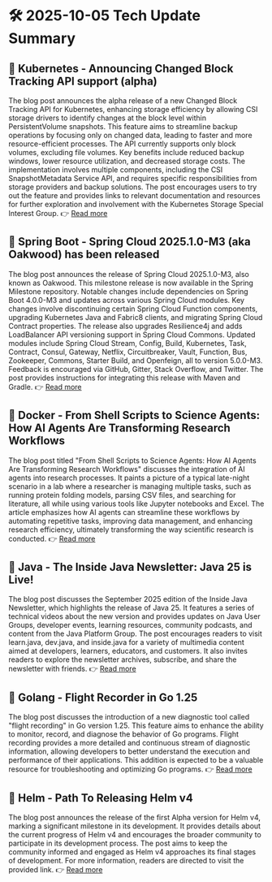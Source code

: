 # 🛠️ 2025-10-05 Tech Update Summary

## 🔹 Kubernetes - Announcing Changed Block Tracking API support (alpha)
The blog post announces the alpha release of a new Changed Block Tracking API for Kubernetes, enhancing storage efficiency by allowing CSI storage drivers to identify changes at the block level within PersistentVolume snapshots. This feature aims to streamline backup operations by focusing only on changed data, leading to faster and more resource-efficient processes. The API currently supports only block volumes, excluding file volumes. Key benefits include reduced backup windows, lower resource utilization, and decreased storage costs. The implementation involves multiple components, including the CSI SnapshotMetadata Service API, and requires specific responsibilities from storage providers and backup solutions. The post encourages users to try out the feature and provides links to relevant documentation and resources for further exploration and involvement with the Kubernetes Storage Special Interest Group.
👉 [Read more](https://kubernetes.io/blog/2025/09/25/csi-changed-block-tracking/)

## 🔹 Spring Boot - Spring Cloud 2025.1.0-M3 (aka Oakwood) has been released
The blog post announces the release of Spring Cloud 2025.1.0-M3, also known as Oakwood. This milestone release is now available in the Spring Milestone repository. Notable changes include dependencies on Spring Boot 4.0.0-M3 and updates across various Spring Cloud modules. Key changes involve discontinuing certain Spring Cloud Function components, upgrading Kubernetes Java and Fabric8 clients, and migrating Spring Cloud Contract properties. The release also upgrades Resilience4j and adds LoadBalancer API versioning support in Spring Cloud Commons. Updated modules include Spring Cloud Stream, Config, Build, Kubernetes, Task, Contract, Consul, Gateway, Netflix, Circuitbreaker, Vault, Function, Bus, Zookeeper, Commons, Starter Build, and Openfeign, all to version 5.0.0-M3. Feedback is encouraged via GitHub, Gitter, Stack Overflow, and Twitter. The post provides instructions for integrating this release with Maven and Gradle.
👉 [Read more](https://spring.io/blog/2025/10/03/spring-cloud-2025-1-0-M3-aka-oakwood-has-been-released)

## 🔹 Docker - From Shell Scripts to Science Agents: How AI Agents Are Transforming Research Workflows
The blog post titled "From Shell Scripts to Science Agents: How AI Agents Are Transforming Research Workflows" discusses the integration of AI agents into research processes. It paints a picture of a typical late-night scenario in a lab where a researcher is managing multiple tasks, such as running protein folding models, parsing CSV files, and searching for literature, all while using various tools like Jupyter notebooks and Excel. The article emphasizes how AI agents can streamline these workflows by automating repetitive tasks, improving data management, and enhancing research efficiency, ultimately transforming the way scientific research is conducted.
👉 [Read more](https://www.docker.com/blog/ai-science-agents-research-workflows/)

## 🔹 Java - The Inside Java Newsletter: Java 25 is Live!
The blog post discusses the September 2025 edition of the Inside Java Newsletter, which highlights the release of Java 25. It features a series of technical videos about the new version and provides updates on Java User Groups, developer events, learning resources, community podcasts, and content from the Java Platform Group. The post encourages readers to visit learn.java, dev.java, and inside.java for a variety of multimedia content aimed at developers, learners, educators, and customers. It also invites readers to explore the newsletter archives, subscribe, and share the newsletter with friends.
👉 [Read more](https://inside.java/2025/10/03/inside-java-newsletter/)

## 🔹 Golang - Flight Recorder in Go 1.25
The blog post discusses the introduction of a new diagnostic tool called "flight recording" in Go version 1.25. This feature aims to enhance the ability to monitor, record, and diagnose the behavior of Go programs. Flight recording provides a more detailed and continuous stream of diagnostic information, allowing developers to better understand the execution and performance of their applications. This addition is expected to be a valuable resource for troubleshooting and optimizing Go programs.
👉 [Read more](https://go.dev/blog/flight-recorder)

## 🔹 Helm - Path To Releasing Helm v4
The blog post announces the release of the first Alpha version for Helm v4, marking a significant milestone in its development. It provides details about the current progress of Helm v4 and encourages the broader community to participate in its development process. The post aims to keep the community informed and engaged as Helm v4 approaches its final stages of development. For more information, readers are directed to visit the provided link.
👉 [Read more](https://helm.sh/blog/path-to-helm-v4/)

